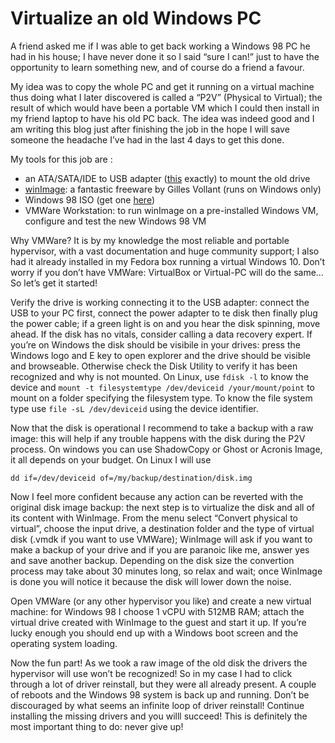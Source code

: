 # Virtualize an old Windows PC

A friend asked me if I was able to get back working a Windows 98 PC he had in his house; I have never done it so I said &#8220;sure I can!&#8221; just to have the opportunity to learn something new, and of course do a friend a favour.
  
My idea was to copy the whole PC and get it running on a virtual machine thus doing what I later discovered is called a &#8220;P2V&#8221; (Physical to Virtual); the result of which would have been a portable VM which I could then install in my friend laptop to have his old PC back. The idea was indeed good and I am writing this blog just after finishing the job in the hope I will save someone the headache I&#8217;ve had in the last 4 days to get this done.
  
My tools for this job are :

  * an ATA/SATA/IDE to USB adapter (<a href="http://www.amazon.it/gp/product/B001EOO660?psc=1&redirect=true&ref_=oh_aui_detailpage_o00_s00" target="_blank">this</a> exactly) to mount the old drive
  * <a href="http://www.winimage.com/download.htm" target="_blank">winImage</a>: a fantastic freeware by Gilles Vollant (runs on Windows only)
  * Windows 98 ISO (get one <a href="https://winworldpc.com" target="_blank">here</a>)
  * VMWare Workstation: to run winImage on a pre-installed Windows VM, configure and test the new Windows 98 VM

Why VMWare? It is by my knowledge the most reliable and portable hypervisor, with a vast documentation and huge community support; I also had it already installed in my Fedora box running a virtual Windows 10. Don&#8217;t worry if you don&#8217;t have VMWare: VirtualBox or Virtual-PC will do the same&#8230; So let&#8217;s get it started!

Verify the drive is working connecting it to the USB adapter: connect the USB to your PC first, connect the power adapter to te disk then finally plug the power cable; if a green light is on and you hear the disk spinning, move ahead. If the disk has no vitals, consider calling a data recovery expert. If you&#8217;re on Windows the disk should be visibile in your drives: press the Windows logo and E key to open explorer and the drive should be visible and browseable. Otherwise check the Disk Utility to verify it has been recognized and why is not mounted. On Linux, use `fdisk -l` to know the device and `mount -t filesystemtype /dev/deviceid /your/mount/point` to mount on a folder specifying the filesystem type. To know the file system type use `file -sL /dev/deviceid` using the device identifier.

Now that the disk is operational I recommend to take a backup with a raw image: this will help if any trouble happens with the disk during the P2V process. On windows you can use ShadowCopy or Ghost or Acronis Image, it all depends on your budget. On Linux I will use

`dd if=/dev/deviceid of=/my/backup/destination/disk.img`

Now I feel more confident because any action can be reverted with the original disk image backup: the next step is to virtualize the disk and all of its content with WinImage. From the menu select &#8220;Convert physical to virtual&#8221;, choose the input drive, a destination folder and the type of virtual disk (.vmdk if you want to use VMWare); WinImage will ask if you want to make a backup of your drive and if you are paranoic like me, answer yes and save another backup. Depending on the disk size the convertion process may take about 30 minutes long, so relax and wait; once WinImage is done you will notice it because the disk will lower down the noise.

Open VMWare (or any other hypervisor you like) and create a new virtual machine: for Windows 98 I choose 1 vCPU with 512MB RAM; attach the virtual drive created with WinImage to the guest and start it up. If you&#8217;re lucky enough you should end up with a Windows boot screen and the operating system loading.

Now the fun part! As we took a raw image of the old disk the drivers the hypervisor will use won&#8217;t be recognized! So in my case I had to click through a lot of driver reinstall, but they were all already present. A couple of reboots and the Windows 98 system is back up and running. Don&#8217;t be discouraged by what seems an infinite loop of driver reinstall! Continue installing the missing drivers and you willl succeed! This is definitely the most important thing to do: never give up!

&nbsp;

